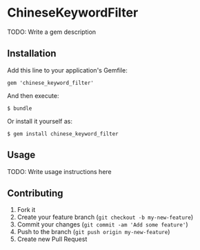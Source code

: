 # ChineseKeywordFilter

TODO: Write a gem description

## Installation

Add this line to your application's Gemfile:

    gem 'chinese_keyword_filter'

And then execute:

    $ bundle

Or install it yourself as:

    $ gem install chinese_keyword_filter

## Usage

TODO: Write usage instructions here

## Contributing

1. Fork it
2. Create your feature branch (`git checkout -b my-new-feature`)
3. Commit your changes (`git commit -am 'Add some feature'`)
4. Push to the branch (`git push origin my-new-feature`)
5. Create new Pull Request
